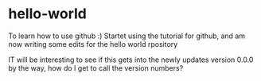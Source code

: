 # hello-world
To learn how to use github :)
Startet using the tutorial for github, and am now writing some edits for the hello world rpository

IT will be interesting to see if this gets into the newly updates version 0.0.0 by the way, how do I get to call the version numbers?
